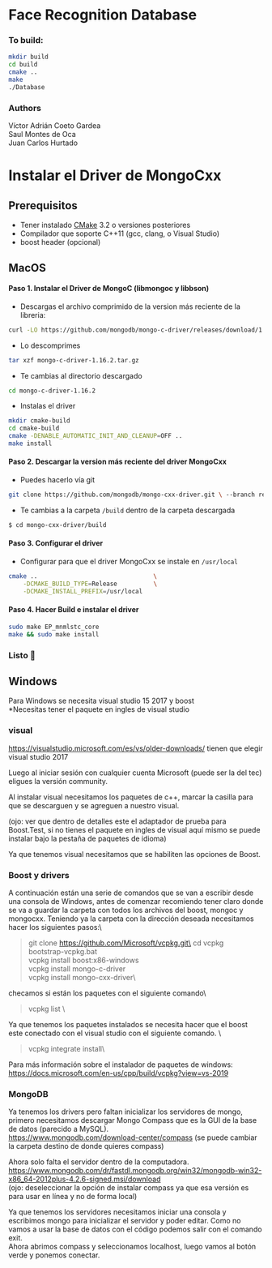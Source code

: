 # Face Recognition Database
### To build:
```sh
mkdir build
cd build
cmake ..
make
./Database
```
### Authors
Víctor Adrián Coeto Gardea \
Saul Montes de Oca\
Juan Carlos Hurtado
# Instalar el Driver de MongoCxx
## Prerequisitos
- Tener instalado 
[CMake](https://cmake.org/) 3.2 o versiones posteriores
- Compilador que soporte C++11 (gcc, clang, o Visual Studio)
- boost header (opcional)
## MacOS
#### Paso 1. Instalar el Driver de MongoC (libmongoc y libbson)
- Descargas el archivo comprimido de la version más reciente de la libreria:
```sh
curl -LO https://github.com/mongodb/mongo-c-driver/releases/download/1.16.2/mongo-c-driver-1.16.2.tar.gz
```
- Lo descomprimes
```sh
tar xzf mongo-c-driver-1.16.2.tar.gz
```
- Te cambias al directorio descargado
```sh
cd mongo-c-driver-1.16.2
```
- Instalas el driver
```sh
mkdir cmake-build
cd cmake-build
cmake -DENABLE_AUTOMATIC_INIT_AND_CLEANUP=OFF ..
make install
```
#### Paso 2. Descargar la version más reciente del driver MongoCxx
- Puedes hacerlo vía git
```sh
git clone https://github.com/mongodb/mongo-cxx-driver.git \ --branch releases/stable --depth 1
```
- Te cambias a la carpeta `/build` dentro de la carpeta descargada
```sh
$ cd mongo-cxx-driver/build
```
#### Paso 3. Configurar el driver
- Configurar para que el driver MongoCxx se instale en `/usr/local`
```sh
cmake ..                                \
    -DCMAKE_BUILD_TYPE=Release          \
    -DCMAKE_INSTALL_PREFIX=/usr/local
```
#### Paso 4. Hacer Build e instalar el driver
```sh
sudo make EP_mnmlstc_core
make && sudo make install
```
### Listo 🤟


## Windows
Para Windows se necesita visual studio 15 2017 y boost \
*Necesitas tener el paquete en ingles de visual studio

### visual 
https://visualstudio.microsoft.com/es/vs/older-downloads/ 
tienen que elegir visual studio 2017
 
Luego al iniciar sesión con cualquier cuenta Microsoft (puede ser la del tec) eligues la versión community. 

Al instalar visual necesitamos los paquetes de c++, marcar la casilla para que se descarguen y se agreguen a nuestro visual.

(ojo: ver que dentro de detalles este el adaptador de prueba para Boost.Test, si no tienes el paquete en ingles de visual aquí mismo se puede instalar bajo la pestaña de paquetes de idioma)

Ya que tenemos visual necesitamos que se habiliten las opciones de Boost.

### Boost y drivers
A continuación están una serie de comandos que se van a escribir desde una consola de Windows, antes de comenzar recomiendo tener claro donde se va a guardar la carpeta con todos los archivos del boost, mongoc y mongocxx. Teniendo ya la carpeta con la dirección deseada necesitamos hacer los siguientes pasos:\
> git clone https://github.com/Microsoft/vcpkg.git\
> cd vcpkg\
> bootstrap-vcpkg.bat\
> vcpkg install boost:x86-windows\
> vcpkg install mongo-c-driver \
> vcpkg install mongo-cxx-driver\

checamos si están los paquetes con el siguiente comando\
> vcpkg list \

Ya que tenemos los paquetes instalados se necesita hacer que el boost este conectado con el visual studio con el siguiente comando. \
> vcpkg integrate install\

Para más información sobre el instalador de paquetes de windows: https://docs.microsoft.com/en-us/cpp/build/vcpkg?view=vs-2019  

### MongoDB
Ya tenemos los drivers pero faltan inicializar los servidores de mongo, primero necesitamos descargar Mongo Compass que es la GUI de la base de datos (parecido a MySQL). \
https://www.mongodb.com/download-center/compass (se puede cambiar la carpeta destino de donde quieres compass)

Ahora solo falta el servidor dentro de la computadora. 
https://www.mongodb.com/dr/fastdl.mongodb.org/win32/mongodb-win32-x86_64-2012plus-4.2.6-signed.msi/download  
(ojo: deseleccionar la opción de instalar compass ya que esa versión es para usar en línea y no de forma local)

Ya que tenemos los servidores necesitamos iniciar una consola y escribimos mongo para inicializar el servidor y poder editar. Como no vamos a usar la base de datos con el código podemos salir con el comando exit.  
Ahora abrimos compass y seleccionamos localhost, luego vamos al botón verde y ponemos conectar. 
 
